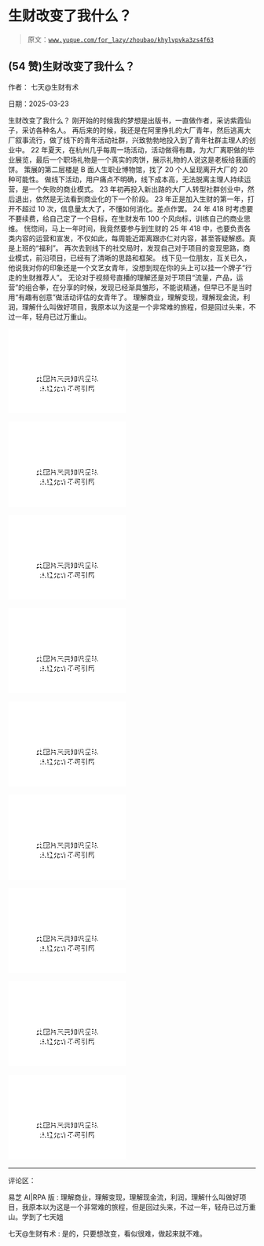# 生财改变了我什么？

> 原文：[`www.yuque.com/for_lazy/zhoubao/khylvpvka3zs4f63`](https://www.yuque.com/for_lazy/zhoubao/khylvpvka3zs4f63)

## (54 赞)生财改变了我什么？

作者： 七天@生财有术

日期：2025-03-23

生财改变了我什么？ 刚开始的时候我的梦想是出版书，一直做作者，采访紫霞仙子，采访各种名人。
再后来的时候，我还是在阿里挣扎的大厂青年，然后逃离大厂叙事流行，做了线下的青年活动社群，兴致勃勃地投入到了青年社群主理人的创业中。
22 年夏天，在杭州几乎每周一场活动，活动做得有趣，为大厂离职做的毕业展览，最后一个职场礼物是一个真实的肉饼，展示礼物的人说这是老板给我画的饼。
策展的第二层楼是 B 面人生职业博物馆，找了 20 个人呈现离开大厂的 20 种可能性。
做线下活动，用户痛点不明确，线下成本高，无法脱离主理人持续运营，是一个失败的商业模式。
23 年初再投入新出路的大厂人转型社群创业中，然后退出，依然是无法看到商业化的下一个阶段。
23 年正是加入生财的第一年，打开不超过 10 次，信息量太大了，不懂如何消化。差点作罢。
24 年 418 时考虑要不要续费，给自己定了一个目标，在生财发布 100 个风向标，训练自己的商业思维。
恍惚间，马上一年时间，我竟然要参与到生财的 25 年 418 中，也要负责各类内容的运营和宣发，不仅如此，每周能近距离跟亦仁对内容，甚至答疑解惑。真是上班的“福利”。
再次去到线下的社交局时，发现自己对于项目的变现思路，商业模式，前沿项目，已经有了清晰的思路和框架。
线下见一位朋友，互关已久，他说我对你的印象还是一个文艺女青年，没想到现在你的头上可以挂一个牌子“行走的生财推荐人”。
无论对于视频号直播的理解还是对于项目“流量，产品，运营”的组合拳，在分享的时候，发现已经渐具雏形，不能说精通，但早已不是当时用“有趣有创意”做活动评估的女青年了。
理解商业，理解变现，理解现金流，利润，理解什么叫做好项目，我原本以为这是一个非常难的旅程，但是回过头来，不过一年，轻舟已过万重山。

![](img/1cdee4c67ec93643d4677dd10392586f.png "None")

![](img/89a1b695dd6f91c7bc9e36ca62910c35.png "None")

![](img/3606b7d63454118b3bfa6ce414c08314.png "None")

![](img/ed6063c23a60aedef49d1426ff37a7ff.png "None")

![](img/9762690664b01e57c5db98e52378e253.png "None")

![](img/9dfcea6c0d10f71e5ef77c4eafaf403b.png "None")

![](img/2535c34ecc414bac8d510bfd91559467.png "None")

![](img/5b93f1c543fe8441e1a720482f77cf82.png "None")

![](img/743f1cb6b68e847b5e404a813f11dadd.png "None")

* * *

评论区：

易芝 AI|RPA 版 : 理解商业，理解变现，理解现金流，利润，理解什么叫做好项目，我原本以为这是一个非常难的旅程，但是回过头来，不过一年，轻舟已过万重山。学到了七天姐

七天@生财有术 : 是的，只要想改变，看似很难，做起来就不难。